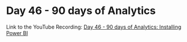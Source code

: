# Day 46 - 90 days of Analytics



Link to the YouTube Recording:
  [Day 46 - 90 days of Analytics: Installing Power BI](https://youtu.be/vnyoSgGxLU0)
